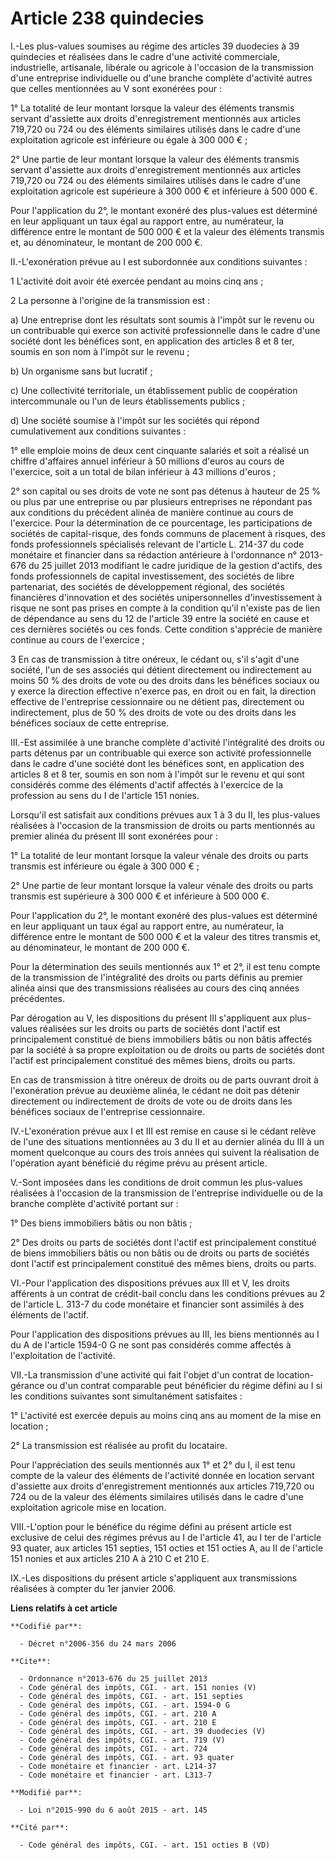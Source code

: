 # Article 238 quindecies

I.-Les plus-values soumises au régime des articles 39 duodecies à 39 quindecies et réalisées dans le cadre d'une activité
commerciale, industrielle, artisanale, libérale ou agricole à l'occasion de la transmission d'une entreprise individuelle ou
d'une branche complète d'activité autres que celles mentionnées au V sont exonérées pour : 

1° La totalité de leur montant lorsque la valeur des éléments transmis servant d'assiette aux droits d'enregistrement
mentionnés aux articles 719,720 ou 724 ou des éléments similaires utilisés dans le cadre d'une exploitation agricole est
inférieure ou égale à 300 000 € ; 

2° Une partie de leur montant lorsque la valeur des éléments transmis servant d'assiette aux droits d'enregistrement
mentionnés aux articles 719,720 ou 724 ou des éléments similaires utilisés dans le cadre d'une exploitation agricole est
supérieure à 300 000 € et inférieure à 500 000 €. 

Pour l'application du 2°, le montant exonéré des plus-values est déterminé en leur appliquant un taux égal au rapport entre,
au numérateur, la différence entre le montant de 500 000 € et la valeur des éléments transmis et, au dénominateur, le montant
de 200 000 €. 

II.-L'exonération prévue au I est subordonnée aux conditions suivantes : 

1 L'activité doit avoir été exercée pendant au moins cinq ans ; 

2 La personne à l'origine de la transmission est : 

a) Une entreprise dont les résultats sont soumis à l'impôt sur le revenu ou un contribuable qui exerce son activité
professionnelle dans le cadre d'une société dont les bénéfices sont, en application des articles 8 et 8 ter, soumis en son
nom à l'impôt sur le revenu ; 

b) Un organisme sans but lucratif ; 

c) Une collectivité territoriale, un établissement public de coopération intercommunale ou l'un de leurs établissements
publics ; 

d) Une société soumise à l'impôt sur les sociétés qui répond cumulativement aux conditions suivantes : 

1° elle emploie moins de deux cent cinquante salariés et soit a réalisé un chiffre d'affaires annuel inférieur à 50 millions
d'euros au cours de l'exercice, soit a un total de bilan inférieur à 43 millions d'euros ; 

2° son capital ou ses droits de vote ne sont pas détenus à hauteur de 25 % ou plus par une entreprise ou par plusieurs
entreprises ne répondant pas aux conditions du précédent alinéa de manière continue au cours de l'exercice. Pour la
détermination de ce pourcentage, les participations de sociétés de capital-risque, des fonds communs de placement à risques,
des fonds professionnels spécialisés relevant de l'article L. 214-37 du code monétaire et financier dans sa rédaction
antérieure à l'ordonnance n° 2013-676 du 25 juillet 2013 modifiant le cadre juridique de la gestion d'actifs, des fonds
professionnels de capital investissement, des sociétés de libre partenariat, des sociétés de développement régional, des
sociétés financières d'innovation et des sociétés unipersonnelles d'investissement à risque ne sont pas prises en compte à la
condition qu'il n'existe pas de lien de dépendance au sens du 12 de l'article 39 entre la société en cause et ces dernières
sociétés ou ces fonds. Cette condition s'apprécie de manière continue au cours de l'exercice ; 

3 En cas de transmission à titre onéreux, le cédant ou, s'il s'agit d'une société, l'un de ses associés qui détient
directement ou indirectement au moins 50 % des droits de vote ou des droits dans les bénéfices sociaux ou y exerce la
direction effective n'exerce pas, en droit ou en fait, la direction effective de l'entreprise cessionnaire ou ne détient pas,
directement ou indirectement, plus de 50 % des droits de vote ou des droits dans les bénéfices sociaux de cette entreprise. 

III.-Est assimilée à une branche complète d'activité l'intégralité des droits ou parts détenus par un contribuable qui exerce
son activité professionnelle dans le cadre d'une société dont les bénéfices sont, en application des articles 8 et 8 ter,
soumis en son nom à l'impôt sur le revenu et qui sont considérés comme des éléments d'actif affectés à l'exercice de la
profession au sens du I de l'article 151 nonies. 

Lorsqu'il est satisfait aux conditions prévues aux 1 à 3 du II, les plus-values réalisées à l'occasion de la transmission de
droits ou parts mentionnés au premier alinéa du présent III sont exonérées pour : 

1° La totalité de leur montant lorsque la valeur vénale des droits ou parts transmis est inférieure ou égale à 300 000 € ; 

2° Une partie de leur montant lorsque la valeur vénale des droits ou parts transmis est supérieure à 300 000 € et inférieure
à 500 000 €. 

Pour l'application du 2°, le montant exonéré des plus-values est déterminé en leur appliquant un taux égal au rapport entre,
au numérateur, la différence entre le montant de 500 000 € et la valeur des titres transmis et, au dénominateur, le montant
de 200 000 €. 

Pour la détermination des seuils mentionnés aux 1° et 2°, il est tenu compte de la transmission de l'intégralité des droits
ou parts définis au premier alinéa ainsi que des transmissions réalisées au cours des cinq années précédentes. 

Par dérogation au V, les dispositions du présent III s'appliquent aux plus-values réalisées sur les droits ou parts de
sociétés dont l'actif est principalement constitué de biens immobiliers bâtis ou non bâtis affectés par la société à sa
propre exploitation ou de droits ou parts de sociétés dont l'actif est principalement constitué des mêmes biens, droits ou
parts. 

En cas de transmission à titre onéreux de droits ou de parts ouvrant droit à l'exonération prévue au deuxième alinéa, le
cédant ne doit pas détenir directement ou indirectement de droits de vote ou de droits dans les bénéfices sociaux de
l'entreprise cessionnaire. 

IV.-L'exonération prévue aux I et III est remise en cause si le cédant relève de l'une des situations mentionnées au 3 du II
et au dernier alinéa du III à un moment quelconque au cours des trois années qui suivent la réalisation de l'opération ayant
bénéficié du régime prévu au présent article. 

V.-Sont imposées dans les conditions de droit commun les plus-values réalisées à l'occasion de la transmission de
l'entreprise individuelle ou de la branche complète d'activité portant sur : 

1° Des biens immobiliers bâtis ou non bâtis ; 

2° Des droits ou parts de sociétés dont l'actif est principalement constitué de biens immobiliers bâtis ou non bâtis ou de
droits ou parts de sociétés dont l'actif est principalement constitué des mêmes biens, droits ou parts. 

VI.-Pour l'application des dispositions prévues aux III et V, les droits afférents à un contrat de crédit-bail conclu dans
les conditions prévues au 2 de l'article L. 313-7 du code monétaire et financier sont assimilés à des éléments de l'actif. 

Pour l'application des dispositions prévues au III, les biens mentionnés au I du A de l'article 1594-0 G ne sont pas
considérés comme affectés à l'exploitation de l'activité. 

VII.-La transmission d'une activité qui fait l'objet d'un contrat de location-gérance ou d'un contrat comparable peut
bénéficier du régime défini au I si les conditions suivantes sont simultanément satisfaites : 

1° L'activité est exercée depuis au moins cinq ans au moment de la mise en location ; 

2° La transmission est réalisée au profit du locataire. 

Pour l'appréciation des seuils mentionnés aux 1° et 2° du I, il est tenu compte de la valeur des éléments de l'activité
donnée en location servant d'assiette aux droits d'enregistrement mentionnés aux articles 719,720 ou 724 ou de la valeur des
éléments similaires utilisés dans le cadre d'une exploitation agricole mise en location. 

VIII.-L'option pour le bénéfice du régime défini au présent article est exclusive de celui des régimes prévus au I de
l'article 41, au I ter de l'article 93 quater, aux articles 151 septies, 151 octies et 151 octies A, au II de l'article 151
nonies et aux articles 210 A à 210 C et 210 E. 

IX.-Les dispositions du présent article s'appliquent aux transmissions réalisées à compter du 1er janvier 2006.

**Liens relatifs à cet article**

	**Codifié par**:

	  - Décret n°2006-356 du 24 mars 2006

	**Cite**:

	  - Ordonnance n°2013-676 du 25 juillet 2013
	  - Code général des impôts, CGI. - art. 151 nonies (V)
	  - Code général des impôts, CGI. - art. 151 septies
	  - Code général des impôts, CGI. - art. 1594-0 G
	  - Code général des impôts, CGI. - art. 210 A
	  - Code général des impôts, CGI. - art. 210 E
	  - Code général des impôts, CGI. - art. 39 duodecies (V)
	  - Code général des impôts, CGI. - art. 719 (V)
	  - Code général des impôts, CGI. - art. 724
	  - Code général des impôts, CGI. - art. 93 quater
	  - Code monétaire et financier - art. L214-37
	  - Code monétaire et financier - art. L313-7

	**Modifié par**:

	  - Loi n°2015-990 du 6 août 2015 - art. 145

	**Cité par**:

	  - Code général des impôts, CGI. - art. 151 octies B (VD)
